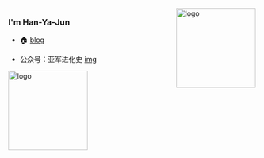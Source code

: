 <img src="https://github-readme-stats.vercel.app/api?username=Han-Ya-Jun&show_icons=true" alt="logo" height="160" align="right" style="margin: 5px; margin-bottom: 20px;" />

### I'm Han-Ya-Jun

- 🏠 [blog](https://hanyajun.com) 

- 公众号：亚军进化史
[img](http://cdn.hanyajun.com/yajunjinhua.png)
<img src="https://github-profile-trophy.vercel.app/?username=&theme=flat&column=7" alt="logo" height="160" align="center" style="margin: auto; margin-bottom: 20px;" />
